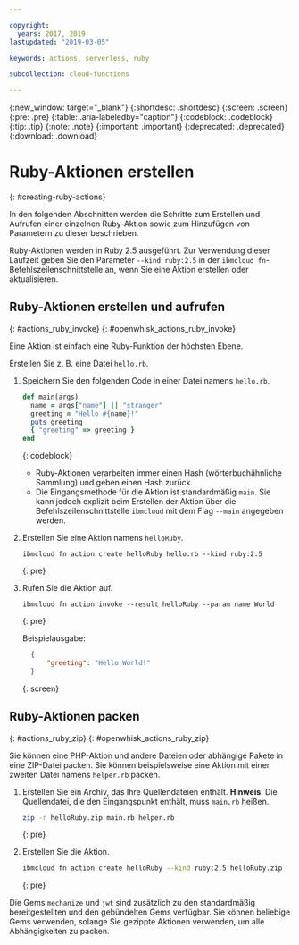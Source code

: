 ```yaml
---

copyright:
  years: 2017, 2019
lastupdated: "2019-03-05"

keywords: actions, serverless, ruby

subcollection: cloud-functions

---
```


{:new_window: target="_blank"}
{:shortdesc: .shortdesc}
{:screen: .screen}
{:pre: .pre}
{:table: .aria-labeledby="caption"}
{:codeblock: .codeblock}
{:tip: .tip}
{:note: .note}
{:important: .important}
{:deprecated: .deprecated}
{:download: .download}

# Ruby-Aktionen erstellen
{: #creating-ruby-actions}

In den folgenden Abschnitten werden die Schritte zum Erstellen und Aufrufen einer einzelnen Ruby-Aktion sowie zum Hinzufügen von Parametern zu dieser beschrieben.  

Ruby-Aktionen werden in Ruby 2.5 ausgeführt. Zur Verwendung
dieser Laufzeit geben Sie den Parameter `--kind ruby:2.5` in der `ibmcloud fn`-Befehlszeilenschnittstelle an, wenn Sie eine Aktion erstellen oder aktualisieren.


## Ruby-Aktionen erstellen und aufrufen
{: #actions_ruby_invoke}
{: #openwhisk_actions_ruby_invoke}

Eine Aktion ist einfach eine Ruby-Funktion der höchsten Ebene. 

Erstellen Sie z. B. eine Datei `hello.rb`. 

1. Speichern Sie den folgenden Code in einer Datei namens `hello.rb`. 

    ```ruby
    def main(args)
      name = args["name"] || "stranger"
      greeting = "Hello #{name}!"
      puts greeting
      { "greeting" => greeting }
    end
    ```
    {: codeblock}

    * Ruby-Aktionen verarbeiten immer einen Hash (wörterbuchähnliche Sammlung) und geben einen Hash zurück. 
    * Die Eingangsmethode für die Aktion ist standardmäßig `main`. Sie kann jedoch explizit beim Erstellen der Aktion über die Befehlszeilenschnittstelle `ibmcloud` mit dem Flag `--main` angegeben werden.

2. Erstellen Sie eine Aktion namens `helloRuby`. 

    ```
    ibmcloud fn action create helloRuby hello.rb --kind ruby:2.5
    ```
    {: pre}

3. Rufen Sie die Aktion auf.

    ```
    ibmcloud fn action invoke --result helloRuby --param name World
    ```
    {: pre}

    Beispielausgabe:

    ```json
      {
          "greeting": "Hello World!"
      }
    ```
    {: screen}

## Ruby-Aktionen packen 
{: #actions_ruby_zip}
{: #openwhisk_actions_ruby_zip}

Sie können eine PHP-Aktion und andere Dateien oder abhängige Pakete in eine ZIP-Datei packen. Sie können beispielsweise eine Aktion mit einer zweiten Datei namens `helper.rb` packen. 

1. Erstellen Sie ein Archiv, das Ihre Quellendateien enthält. **Hinweis**: Die Quellendatei, die den Eingangspunkt enthält, muss `main.rb` heißen. 

    ```bash
    zip -r helloRuby.zip main.rb helper.rb
    ```
    {: pre}

2. Erstellen Sie die Aktion.

    ```bash
    ibmcloud fn action create helloRuby --kind ruby:2.5 helloRuby.zip
    ```
    {: pre}

Die Gems `mechanize` und `jwt` sind zusätzlich zu den standardmäßig bereitgestellten und den gebündelten Gems verfügbar.
Sie können beliebige Gems verwenden, solange Sie gezippte Aktionen verwenden, um alle Abhängigkeiten zu packen. 
